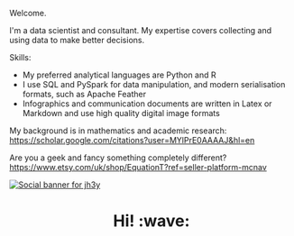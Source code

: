 <!---
AntonyRLee/AntonyRLee is a ✨ special ✨ repository because its `README.md` (this file) appears on your GitHub profile.
You can click the Preview link to take a look at your changes.
--->

Welcome. 

I'm a data scientist and consultant. My expertise covers collecting and using data to make better decisions. 

Skills:
+ My preferred analytical languages are Python and R
+ I use SQL and PySpark for data manipulation, and modern serialisation formats, such as Apache Feather
+ Infographics and communication documents are written in Latex or Markdown and use high quality digital image formats

My background is in mathematics and academic research: https://scholar.google.com/citations?user=MYlPrE0AAAAJ&hl=en

Are you a geek and fancy something completely different? https://www.etsy.com/uk/shop/EquationT?ref=seller-platform-mcnav

[![Social banner for jh3y](https://github.com/jh3y/jh3y/raw/master/assets/header-banner--optimized.svg)](https://jhey.dev)

<h1 align='center'> Hi! :wave:</h1>
